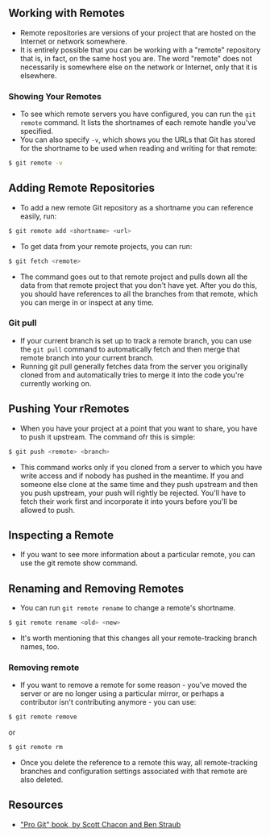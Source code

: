 ## Working with Remotes

- Remote repositories are versions of your project that are hosted on the Internet or network somewhere.
- It is entirely possible that you can be working with a "remote" repository that is, in fact, on the same host you are. The word "remote" does not necessarily is somewhere else on the network or Internet, only that it is elsewhere.

### Showing Your Remotes

- To see which remote servers you have configured, you can run the `git remote` command. It lists the shortnames of each remote handle you've specified.
- You can also specify `-v`, which shows you the URLs that Git has stored for the shortname to be used when reading and writing for that remote:

```zsh
$ git remote -v
```

## Adding Remote Repositories

- To add a new remote Git repository as a shortname you can reference easily, run:

```zsh
$ git remote add <shortname> <url>
```

- To get data from your remote projects, you can run:

```zsh
$ git fetch <remote>
```

- The command goes out to that remote project and pulls down all the data from that remote project that you don't have yet. After you do this, you should have references to all the branches from that remote, which you can merge in or inspect at any time.

### Git pull

- If your current branch is set up to track a remote branch, you can use the `git pull` command to automatically fetch and then merge that remote branch into your current branch.
- Running git pull generally fetches data from the server you originally cloned from and automatically tries to merge it into the code you're currently working on.

## Pushing Your rRemotes

- When you have your project at a point that you want to share, you have to push it upstream. The command ofr this is simple:

```zsh
$ git push <remote> <branch>
```

- This command works only if you cloned from a server to which you have write access and if nobody has pushed in the meantime. If you and someone else clone at the same time and they push upstream and then you push upstream, your push will rightly be rejected. You'll have to fetch their work first and incorporate it into yours before you'll be allowed to push.

## Inspecting a Remote

- If you want to see more information about a particular remote, you can use the git remote show <remote> command.

## Renaming and Removing Remotes

- You can run `git remote rename` to change a remote's shortname.

```zsh
$ git remote rename <old> <new>
```

- It's worth mentioning that this changes all your remote-tracking branch names, too.

### Removing remote

- If you want to remove a remote for some reason - you've moved the server or are no longer using a particular mirror, or perhaps a contributor isn't contributing anymore - you can use:

```zsh
$ git remote remove
```

or

```zsh
$ git remote rm
```

- Once you delete the reference to a remote this way, all remote-tracking branches and configuration settings associated with that remote are also deleted.

## Resources

- ["Pro Git" book, by Scott Chacon and Ben Straub](https://git-scm.com/book/en/v2)
